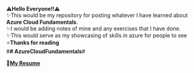 ⚠️<b>Hello Everyone!!</b>⚠️<br>
✨This would be my repository for posting whatever I have learned about <b>Azure Cloud Fundamentals</b>.<br>
✨I would be adding notes of mine and any exercises that I have done.<br>
✨This would serve as my showcasing of skills in azure for people to see<br>
⭐<b>Thanks for reading</b><br>
#<b># AzureCloudFundamentals</b>#️<br>

📄<a link href = https://venkatachalamg.github.io/><b>My Resume</b> 
